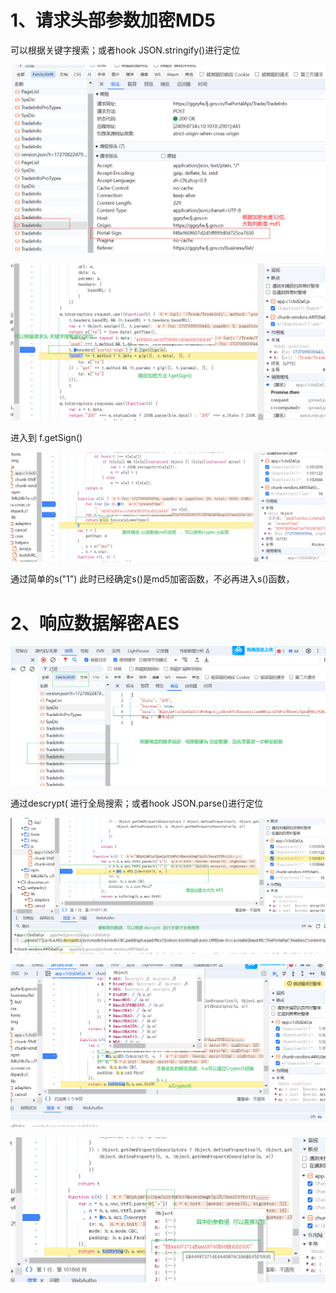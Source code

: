 # 1、请求头部参数加密MD5

可以根据关键字搜索；或者hook  JSON.stringify()进行定位

![Snipaste_2024-09-23_21-49-58](images/Snipaste_2024-09-23_21-49-58.png)

![Snipaste_2024-09-23_21-52-33](images/Snipaste_2024-09-23_21-52-33.png)

进入到  f.getSign()

![Snipaste_2024-09-23_21-54-53](images/Snipaste_2024-09-23_21-54-53.png)

通过简单的s("1")   此时已经确定s()是md5加密函数，不必再进入s()函数，

# 2、响应数据解密AES

![Snipaste_2024-09-23_21-56-53](images/Snipaste_2024-09-23_21-56-53.png)

通过descrypt(  进行全局搜索；或者hook JSON.parse()进行定位

![Snipaste_2024-09-23_22-00-12](images/Snipaste_2024-09-23_22-00-12.png)



![Snipaste_2024-09-23_22-02-19](images/Snipaste_2024-09-23_22-02-19.png)

![Snipaste_2024-09-23_22-04-01](images/Snipaste_2024-09-23_22-04-01.png)
